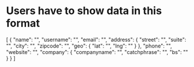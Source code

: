 # Users have to show data in this format

[
    {
        "name": "",
        "username": "",
        "email": "",
        "address": {
            "street": "",
            "suite": "",
            "city": "",
            "zipcode": "",
            "geo": {
                "lat": "",
                "lng": ""
            }
        },
        "phone": "",
        "website": "",
        "company": {
            "companyname": "",
            "catchphrase": "",
            "bs": ""
        }
    }
]
